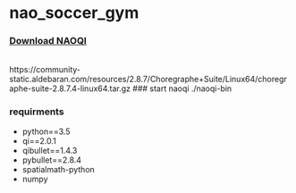 # nao_soccer_gym

### <a href="https://developer.softbankrobotics.com/nao6/downloads/nao6-downloads-linux">Download NAOQI </a>

<br/>
https://community-static.aldebaran.com/resources/2.8.7/Choregraphe+Suite/Linux64/choregraphe-suite-2.8.7.4-linux64.tar.gz
### start naoqi
./naoqi-bin

### requirments
- python==3.5
- qi==2.0.1
- qibullet==1.4.3
- pybullet==2.8.4
- spatialmath-python
- numpy
